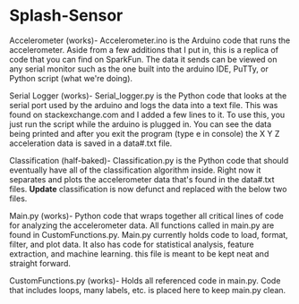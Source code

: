 # Splash-Sensor

Accelerometer (works)-
Accelerometer.ino is the Arduino code that runs the accelerometer. Aside from a few additions that I put in, this is a replica of code that you can find on SparkFun. The data it sends can be viewed on any serial monitor such as the one built into the arduino IDE, PuTTy,
or Python script (what we're doing). 

Serial Logger (works)-
Serial_logger.py is the Python code that looks at the serial port used by the arduino and logs the data into a text file. This was found on stackexchange.com and I added a few lines to it. To use this, you just run the script while the arduino is plugged in. You can see 
the data being printed and after you exit the program (type e in console) the X Y Z acceleration data is saved in a data#.txt file.

Classification (half-baked)-
Classification.py is the Python code that should eventually have all of the classification algorithm inside. Right now it separates 
and plots the accelerometer data that's found in the data#.txt files. 
**Update** 
classification is now defunct and replaced with the below two files.

Main.py (works)- Python code that wraps together all critical lines of code for analyzing the accelerometer data. All functions called in main.py are found in CustomFunctions.py. Main.py currently holds code to load, format, filter, and plot data. It also has code for statistical analysis, feature extraction, and machine learning. this file is meant to be kept neat and straight forward. 

CustomFunctions.py (works)- Holds all referenced code in main.py. Code that includes loops, many labels, etc. is placed here to keep main.py clean.
